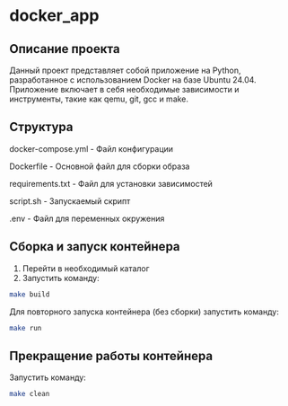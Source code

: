# docker_app

## Описание проекта
Данный проект представляет собой приложение на Python, разработанное с использованием Docker на базе Ubuntu 24.04. Приложение включает в себя необходимые зависимости и инструменты, такие как qemu, git, gcc и make.

## Структура
docker-compose.yml     - Файл конфигурации
   
Dockerfile             - Основной файл для сборки образа
   
requirements.txt       - Файл для установки зависимостей
   
script.sh              - Запускаемый скрипт
   
.env                   - Файл для переменных окружения

## Cборка и запуск контейнера
1. Перейти в необходимый каталог
2. Запустить команду:
```bash
make build
```
Для повторного запуска контейнера (без сборки) запустить команду:
```bash
make run
```

## Прекращение работы контейнера
Запустить команду:
```bash
make clean
```

	
